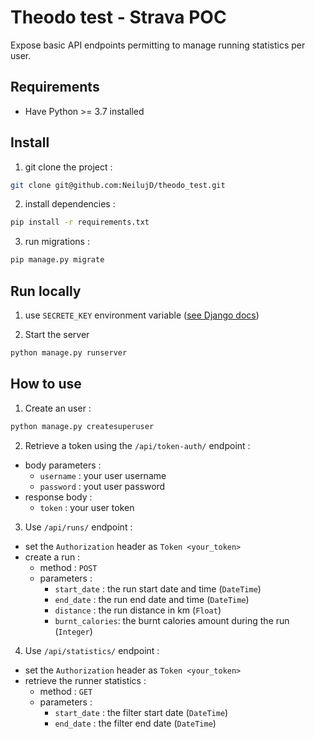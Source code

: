# Theodo test - Strava POC

Expose basic API endpoints permitting to manage running statistics per user.

## Requirements

- Have Python >= 3.7 installed

## Install

1. git clone the project :

```bash
git clone git@github.com:NeilujD/theodo_test.git
```


2. install dependencies :

```bash
pip install -r requirements.txt
```


3. run migrations :

```bash
pip manage.py migrate
```

## Run locally

1. use `SECRETE_KEY` environment variable ([see Django docs](https://docs.djangoproject.com/fr/3.0/ref/settings/#secret-key))


2. Start the server

```bash
python manage.py runserver
```

## How to use

1. Create an user :
```bash
python manage.py createsuperuser
```


2. Retrieve a token using the `/api/token-auth/` endpoint :

- body parameters :
    - `username` : your user username
    - `password` : yout user password
- response body :
    - `token` : your user token


3. Use `/api/runs/` endpoint :
- set the `Authorization` header as `Token <your_token>`
- create a run :
    - method : `POST`
    - parameters :
        - `start_date` : the run start date and time (`DateTime`)
        - `end_date` : the run end date and time (`DateTime`)
        - `distance` : the run distance in km (`Float`)
        - `burnt_calories`: the burnt calories amount during the run (`Integer`)

4. Use `/api/statistics/` endpoint :
- set the `Authorization` header as `Token <your_token>`
- retrieve the runner statistics :
    - method : `GET`
    - parameters :
        - `start_date` : the filter start date (`DateTime`)
        - `end_date` : the filter end date (`DateTime`)